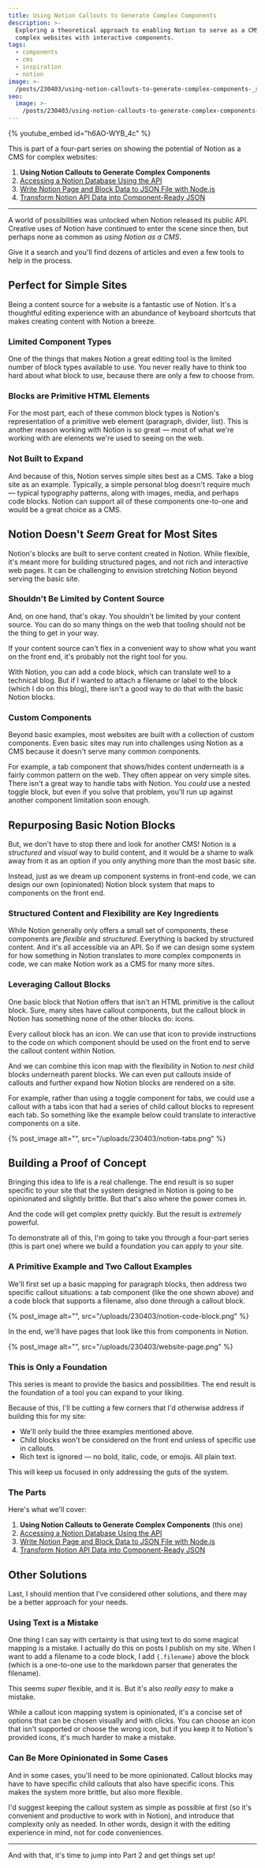```yaml
---
title: Using Notion Callouts to Generate Complex Components
description: >-
  Exploring a theoretical approach to enabling Notion to serve as a CMS for
  complex websites with interactive components.
tags:
  - components
  - cms
  - inspiration
  - notion
image: >-
  /posts/230403/using-notion-callouts-to-generate-complex-components-_xzfdzh_.png
seo:
  image: >-
    /posts/230403/using-notion-callouts-to-generate-complex-components-ZDW7mBiS--meta.png
---
```


{% youtube_embed id="h6AO-WYB_4c" %}

This is part of a four-part series on showing the potential of Notion as a CMS for complex websites:

1. **Using Notion Callouts to Generate Complex Components**
1. [Accessing a Notion Database Using the API](/dd8daa7e418e45958427d673acd7d458)
1. [Write Notion Page and Block Data to JSON File with Node.js](/75e8127c9a50405e888b23132f893ecf)
1. [Transform Notion API Data into Component-Ready JSON](/4e4449e6cc524ddda5c6649f306ef945)

---

A world of possibilities was unlocked when Notion released its public API. Creative uses of Notion have continued to enter the scene since then, but perhaps none as common as _using Notion as a CMS_.

Give it a search and you'll find dozens of articles and even a few tools to help in the process.

## Perfect for Simple Sites

Being a content source for a website is a fantastic use of Notion. It's a thoughtful editing experience with an abundance of keyboard shortcuts that makes creating content with Notion a breeze.

### Limited Component Types

One of the things that makes Notion a great editing tool is the limited number of block types available to use. You never really have to think too hard about what block to use, because there are only a few to choose from.

### Blocks are Primitive HTML Elements

For the most part, each of these common block types is Notion's representation of a primitive web element (paragraph, divider, list). This is another reason working with Notion is so great — most of what we're working with are elements we're used to seeing on the web.

### Not Built to Expand

And because of this, Notion serves simple sites best as a CMS. Take a blog site as an example. Typically, a simple personal blog doesn't require much — typical typography patterns, along with images, media, and perhaps code blocks. Notion can support all of these components one-to-one and would be a great choice as a CMS.

## Notion Doesn't _Seem_ Great for Most Sites

Notion's blocks are built to serve content created in Notion. While flexible, it's meant more for building structured pages, and not rich and interactive web pages. It can be challenging to envision stretching Notion beyond serving the basic site.

### Shouldn't Be Limited by Content Source

And, on one hand, that's okay. You shouldn't be limited by your content source. You can do so many things on the web that tooling should not be the thing to get in your way.

If your content source can't flex in a convenient way to show what you want on the front end, it's probably not the right tool for you.

With Notion, you can add a code block, which can translate well to a technical blog. But if I wanted to attach a filename or label to the block (which I do on this blog), there isn't a good way to do that with the basic Notion blocks.

### Custom Components

Beyond basic examples, most websites are built with a collection of custom components. Even basic sites may run into challenges using Notion as a CMS because it doesn't serve many common components.

For example, a tab component that shows/hides content underneath is a fairly common pattern on the web. They often appear on very simple sites. There isn't a great way to handle tabs with Notion. You _could_ use a nested toggle block, but even if you solve that problem, you'll run up against another component limitation soon enough.

## Repurposing Basic Notion Blocks

But, we don't have to stop there and look for another CMS! Notion is a _structured_ and _visual_ way to build content, and it would be a shame to walk away from it as an option if you only anything more than the most basic site.

Instead, just as we dream up component systems in front-end code, we can design our own (opinionated) Notion block system that maps to components on the front end.

### Structured Content and Flexibility are Key Ingredients

While Notion generally only offers a small set of components, these components are _flexible_ and _structured_. Everything is backed by structured content. And it's all accessible via an API. So if we can design some system for how something in Notion translates to more complex components in code, we can make Notion work as a CMS for many more sites.

### Leveraging Callout Blocks

One basic block that Notion offers that isn't an HTML primitive is the callout block. Sure, many sites have callout components, but the callout block in Notion has something none of the other blocks do: icons.

Every callout block has an icon. We can use that icon to provide instructions to the code on which component should be used on the front end to serve the callout content within Notion.

And we can combine this icon map with the flexibility in Notion to _nest_ child blocks underneath parent blocks. We can even put callouts inside of callouts and further expand how Notion blocks are rendered on a site.

For example, rather than using a toggle component for tabs, we could use a callout with a tabs icon that had a series of child callout blocks to represent each tab. So something like the example below could translate to interactive components on a site.

{% post_image alt="", src="/uploads/230403/notion-tabs.png" %}

## Building a Proof of Concept

Bringing this idea to life is a real challenge. The end result is so super specific to your site that the system designed in Notion is going to be opinionated and slightly brittle. But that's also where the power comes in.

And the code will get complex pretty quickly. But the result is _extremely_ powerful.

To demonstrate all of this, I'm going to take you through a four-part series (this is part one) where we build a foundation you can apply to your site.

### A Primitive Example and Two Callout Examples

We'll first set up a basic mapping for paragraph blocks, then address two specific callout situations: a tab component (like the one shown above) and a code block that supports a filename, also done through a callout block.

{% post_image alt="", src="/uploads/230403/notion-code-block.png" %}

In the end, we'll have pages that look like this from components in Notion.

{% post_image alt="", src="/uploads/230403/website-page.png" %}

### This is Only a Foundation

This series is meant to provide the basics and possibilities. The end result is the foundation of a tool you can expand to your liking.

Because of this, I'll be cutting a few corners that I'd otherwise address if building this for my site:

- We'll only build the three examples mentioned above.
- Child blocks won't be considered on the front end unless of specific use in callouts.
- Rich text is ignored — no bold, italic, code, or emojis. All plain text.

This will keep us focused in only addressing the guts of the system.

### The Parts

Here's what we'll cover:

1. **Using Notion Callouts to Generate Complex Components** (this one)
1. [Accessing a Notion Database Using the API](/dd8daa7e418e45958427d673acd7d458)
1. [Write Notion Page and Block Data to JSON File with Node.js](/75e8127c9a50405e888b23132f893ecf)
1. [Transform Notion API Data into Component-Ready JSON](/4e4449e6cc524ddda5c6649f306ef945)

## Other Solutions

Last, I should mention that I've considered other solutions, and there may be a better approach for your needs.

### Using Text is a Mistake

One thing I can say with certainty is that using text to do some magical mapping is a mistake. I actually do this on posts I publish on my site. When I want to add a filename to a code block, I add `{.filename}` above the block (which is a one-to-one use to the markdown parser that generates the filename).

This seems _super_ flexible, and it is. But it's also _really easy_ to make a mistake.

While a callout icon mapping system is opinionated, it's a concise set of options that can be chosen visually and with clicks. You can choose an icon that isn't supported or choose the wrong icon, but if you keep it to Notion's provided icons, it's much harder to make a mistake.

### Can Be More Opinionated in Some Cases

And in some cases, you'll need to be more opinionated. Callout blocks may have to have specific child callouts that also have specific icons. This makes the system more brittle, but also more flexible.

I'd suggest keeping the callout system as simple as possible at first (so it's convenient and productive to work with in Notion), and introduce that complexity only as needed. In other words, design it with the editing experience in mind, not for code conveniences.

---

And with that, it's time to jump into Part 2 and get things set up!
